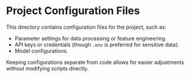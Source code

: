 # Project Configuration Files

This directory contains configuration files for the project, such as:
- Parameter settings for data processing or feature engineering.
- API keys or credentials (though `.env` is preferred for sensitive data).
- Model configurations.

Keeping configurations separate from code allows for easier adjustments without modifying scripts directly. 